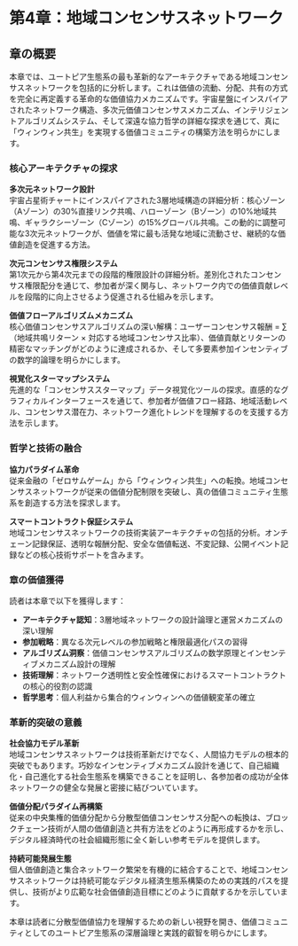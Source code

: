 # 第4章：地域コンセンサスネットワーク

## 章の概要

本章では、ユートピア生態系の最も革新的なアーキテクチャである地域コンセンサスネットワークを包括的に分析します。これは価値の流動、分配、共有の方式を完全に再定義する革命的な価値協力メカニズムです。宇宙星盤にインスパイアされたネットワーク構造、多次元価値コンセンサスメカニズム、インテリジェントアルゴリズムシステム、そして深遠な協力哲学の詳細な探求を通じて、真に「ウィンウィン共生」を実現する価値コミュニティの構築方法を明らかにします。

### 核心アーキテクチャの探求

**多次元ネットワーク設計**  
宇宙占星術チャートにインスパイアされた3層地域構造の詳細分析：核心ゾーン（Aゾーン）の30%直接リンク共鳴、ハローゾーン（Bゾーン）の10%地域共鳴、ギャラクシーゾーン（Cゾーン）の15%グローバル共鳴。この動的に調整可能な3次元ネットワークが、価値を常に最も活発な地域に流動させ、継続的な価値創造を促進する方法。

**次元コンセンサス権限システム**  
第1次元から第4次元までの段階的権限設計の詳細分析。差別化されたコンセンサス権限配分を通じて、参加者が深く関与し、ネットワーク内での価値貢献レベルを段階的に向上させるよう促進される仕組みを示します。

**価値フローアルゴリズムメカニズム**  
核心価値コンセンサスアルゴリズムの深い解構：ユーザーコンセンサス報酬 = ∑（地域共鳴リターン × 対応する地域コンセンサス比率）、価値貢献とリターンの精密なマッチングがどのように達成されるか、そして多要素参加インセンティブの数学的論理を明らかにします。

**視覚化スターマップシステム**  
先進的な「コンセンサススターマップ」データ視覚化ツールの探求。直感的なグラフィカルインターフェースを通じて、参加者が価値フロー経路、地域活動レベル、コンセンサス潜在力、ネットワーク進化トレンドを理解するのを支援する方法を示します。

### 哲学と技術の融合

**協力パラダイム革命**  
従来金融の「ゼロサムゲーム」から「ウィンウィン共生」への転換。地域コンセンサスネットワークが従来の価値分配制限を突破し、真の価値コミュニティ生態系を創造する方法を探求します。

**スマートコントラクト保証システム**  
地域コンセンサスネットワークの技術実装アーキテクチャの包括的分析。オンチェーン記録保証、透明な報酬分配、安全な価値転送、不変記録、公開イベント記録などの核心技術サポートを含みます。

### 章の価値獲得

読者は本章で以下を獲得します：

* **アーキテクチャ認知**：3層地域ネットワークの設計論理と運営メカニズムの深い理解
* **参加戦略**：異なる次元レベルの参加戦略と権限最適化パスの習得
* **アルゴリズム洞察**：価値コンセンサスアルゴリズムの数学原理とインセンティブメカニズム設計の理解
* **技術理解**：ネットワーク透明性と安全性確保におけるスマートコントラクトの核心的役割の認識
* **哲学思考**：個人利益から集合的ウィンウィンへの価値観変革の確立

### 革新的突破の意義

**社会協力モデル革新**  
地域コンセンサスネットワークは技術革新だけでなく、人間協力モデルの根本的突破でもあります。巧妙なインセンティブメカニズム設計を通じて、自己組織化・自己進化する社会生態系を構築できることを証明し、各参加者の成功が全体ネットワークの健全な発展と密接に結びついています。

**価値分配パラダイム再構築**  
従来の中央集権的価値分配から分散型価値コンセンサス分配への転換は、ブロックチェーン技術が人間の価値創造と共有方法をどのように再形成するかを示し、デジタル経済時代の社会組織形態に全く新しい参考モデルを提供します。

**持続可能発展生態**  
個人価値創造と集合ネットワーク繁栄を有機的に結合することで、地域コンセンサスネットワークは持続可能なデジタル経済生態系構築のための実践的パスを提供し、技術がより広範な社会価値創造目標にどのように貢献するかを示しています。

本章は読者に分散型価値協力を理解するための新しい視野を開き、価値コミュニティとしてのユートピア生態系の深層論理と実践的叡智を明らかにします。